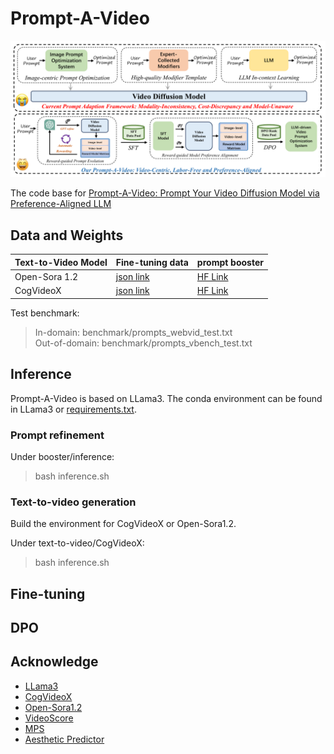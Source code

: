 # Prompt-A-Video

<img src="assets/teaser.png">

The code base for [Prompt-A-Video: Prompt Your Video Diffusion Model via Preference-Aligned LLM](https://arxiv.org/pdf/2412.15156)

## Data and Weights

| Text-to-Video Model | Fine-tuning data | prompt booster |
| --- | --- | --- |
|Open-Sora 1.2 | [json link](https://huggingface.co/datasets/jiyatai/Prompt-A-Video-SFT-data/blob/main/OS_prompt_pairs_gpt4o_webvid.json) | [HF Link](https://huggingface.co/jiyatai/Prompt_A_Video_OS) |
|CogVideoX | [json link](https://huggingface.co/datasets/jiyatai/Prompt-A-Video-SFT-data/blob/main/CV_prompt_pairs_glm_webvid.json) | [HF Link](https://huggingface.co/jiyatai/Prompt_A_Video_CV) |

Test benchmark: 

> In-domain: benchmark/prompts_webvid_test.txt \
> Out-of-domain: benchmark/prompts_vbench_test.txt

## Inference

Prompt-A-Video is based on LLama3. The conda environment can be found in LLama3 or [requirements.txt](requirements.txt).

### Prompt refinement

Under booster/inference:

> bash inference.sh

### Text-to-video generation

Build the environment for CogVideoX or Open-Sora1.2.

Under text-to-video/CogVideoX:

> bash inference.sh

## Fine-tuning

## DPO

## Acknowledge
* [LLama3](https://github.com/meta-llama/llama-cookbook)
* [CogVideoX](https://github.com/THUDM/CogVideo)
* [Open-Sora1.2](https://github.com/hpcaitech/Open-Sora)
* [VideoScore](https://github.com/TIGER-AI-Lab/VideoScore)
* [MPS](https://github.com/Kwai-Kolors/MPS)
* [Aesthetic Predictor](https://github.com/LAION-AI/aesthetic-predictor)